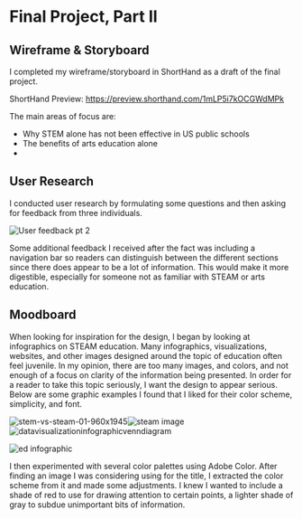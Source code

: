 # Final Project, Part II

## Wireframe & Storyboard

I completed my wireframe/storyboard in ShortHand as a draft of the final project.

ShortHand Preview: https://preview.shorthand.com/1mLP5i7kOCGWdMPk

The main areas of focus are:
- Why STEM alone has not been effective in US public schools
- The benefits of arts education alone
- 

## User Research

I conducted user research by formulating some questions and then asking for feedback from three individuals. 

![User feedback pt  2](https://user-images.githubusercontent.com/112141969/193873897-327c64ec-6ad8-4d01-8e87-ff7e484cbac1.jpg)

Some additional feedback I received after the fact was including a navigation bar so readers can distinguish between the different sections since there does appear to be a lot of information. This would make it more digestible, especially for someone not as familiar with STEAM or arts education. 

## Moodboard

When looking for inspiration for the design, I began by looking at infographics on STEAM education. Many infographics, visualizations, websites, and other images designed around the topic of education often feel juvenile. In my opinion, there are too many images, and colors, and not enough of a focus on clarity of the information being presented. In order for a reader to take this topic seriously, I want the design to appear serious. Below are some graphic examples I found that I liked for their color scheme, simplicity, and font.

![stem-vs-steam-01-960x1945](https://user-images.githubusercontent.com/112141969/193358778-8b3baf62-59a2-4058-876c-8003c95ef141.jpg)![steam image](https://user-images.githubusercontent.com/112141969/193358787-c2a98c44-df41-47cc-9a43-543740bda687.jpg)![datavisualizationinfographicvenndiagram](https://user-images.githubusercontent.com/112141969/193358817-1710d991-bd14-42e2-bcbb-cb569482fe1c.png)

![ed infographic](https://user-images.githubusercontent.com/112141969/193358802-5cd588b1-7943-4e38-8e4f-752eb2117323.jpg)

I then experimented with several color palettes using Adobe Color. After finding an image I was considering using for the title, I extracted the color scheme from it and made some adjustments. I knew I wanted to include a shade of red to use for drawing attention to certain points, a lighter shade of gray to subdue unimportant bits of information.
